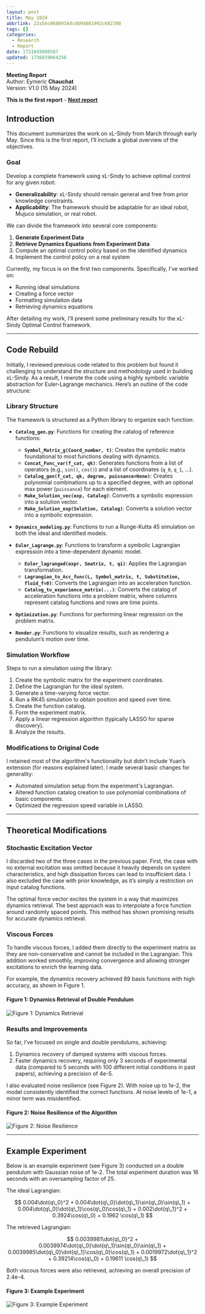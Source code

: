 ```yaml
---
layout: post
title: May 2024
abbrlink: 22a56c0680934dcdb94881992c682390
tags: []
categories:
  - Research
  - Report
date: 1731045098587
updated: 1736839064256
---
```


**Meeting Report**\
Author: Eymeric **Chauchat**\
Version: V1.0 (15 May 2024)

**This is the first report** - **[Next report](/p/5cb398f1511e45b095fa3e65c118dd62)**

## Introduction

This document summarizes the work on xL-Sindy from March through early May. Since this is the first report, I’ll include a global overview of the objectives.

### Goal

Develop a complete framework using xL-Sindy to achieve optimal control for any given robot:

- **Generalizability**: xL-Sindy should remain general and free from prior knowledge constraints.
- **Applicability**: The framework should be adaptable for an ideal robot, Mujuco simulation, or real robot.

We can divide the framework into several core components:

1. **Generate Experiment Data**
2. **Retrieve Dynamics Equations from Experiment Data**
3. Compute an optimal control policy based on the identified dynamics
4. Implement the control policy on a real system

Currently, my focus is on the first two components. Specifically, I’ve worked on:

- Running ideal simulations
- Creating a force vector
- Formatting simulation data
- Retrieving dynamics equations

After detailing my work, I’ll present some preliminary results for the xL-Sindy Optimal Control framework.

***

## Code Rebuild

Initially, I reviewed previous code related to this problem but found it challenging to understand the structure and methodology used in building xL-Sindy. As a result, I rewrote the code using a highly symbolic variable abstraction for Euler-Lagrange mechanics. Here’s an outline of the code structure:

### Library Structure

The framework is structured as a Python library to organize each function:

- **`Catalog_gen.py`**: Functions for creating the catalog of reference functions:
  - **`Symbol_Matrix_g(Coord_number, t)`**: Creates the symbolic matrix foundational to most functions dealing with dynamics.
  - **`Concat_Func_var(f_cat, qk)`**: Generates functions from a list of operators (e.g., `sin()`, `cos()`) and a list of coordinates (`q_0`, `q_1`, ...).
  - **`Catalog_gen(f_cat, qk, degree, puissance=None)`**: Creates polynomial combinations up to a specified degree, with an optional max power (`puissance`) for each element.
  - **`Make_Solution_vec(exp, Catalog)`**: Converts a symbolic expression into a solution vector.
  - **`Make_Solution_exp(Solution, Catalog)`**: Converts a solution vector into a symbolic expression.

- **`Dynamics_modeling.py`**: Functions to run a Runge-Kutta 45 simulation on both the ideal and identified models.

- **`Euler_Lagrange.py`**: Functions to transform a symbolic Lagrangian expression into a time-dependent dynamic model.
  - **`Euler_lagranged(expr, Smatrix, t, qi)`**: Applies the Lagrangian transformation.
  - **`Lagrangian_to_Acc_func(L, Symbol_matrix, t, Substitution, fluid_f=0)`**: Converts the Lagrangian into an acceleration function.
  - **`Catalog_to_experience_matrix(...)`**: Converts the catalog of acceleration functions into a problem matrix, where columns represent catalog functions and rows are time points.

- **`Optimization.py`**: Functions for performing linear regression on the problem matrix.

- **`Render.py`**: Functions to visualize results, such as rendering a pendulum’s motion over time.

### Simulation Workflow

Steps to run a simulation using the library:

1. Create the symbolic matrix for the experiment coordinates.
2. Define the Lagrangian for the ideal system.
3. Generate a time-varying force vector.
4. Run a RK45 simulation to obtain position and speed over time.
5. Create the function catalog.
6. Form the experiment matrix.
7. Apply a linear regression algorithm (typically LASSO for sparse discovery).
8. Analyze the results.

### Modifications to Original Code

I retained most of the algorithm's functionality but didn’t include Yuan’s extension (for reasons explained later). I made several basic changes for generality:

- Automated simulation setup from the experiment's Lagrangian.
- Altered function catalog creation to use polynomial combinations of basic components.
- Optimized the regression speed variable in LASSO.

***

## Theoretical Modifications

### Stochastic Excitation Vector

I discarded two of the three cases in the previous paper. First, the case with no external excitation was omitted because it heavily depends on system characteristics, and high dissipation forces can lead to insufficient data. I also excluded the case with prior knowledge, as it’s simply a restriction on input catalog functions.

The optimal force vector excites the system in a way that maximizes dynamics retrieval. The best approach was to interpolate a force function around randomly spaced points. This method has shown promising results for accurate dynamics retrieval.

### Viscous Forces

To handle viscous forces, I added them directly to the experiment matrix as they are non-conservative and cannot be included in the Lagrangian. This addition worked smoothly, improving convergence and allowing stronger excitations to enrich the learning data.

For example, the dynamics recovery achieved 89 basis functions with high accuracy, as shown in Figure 1.

#### Figure 1: Dynamics Retrieval of Double Pendulum

![Figure 1: Dynamics Retrieval](/resources/4cf86eec9a9040babbb1650c0c98fec7.png)

### Results and Improvements

So far, I’ve focused on single and double pendulums, achieving:

1. Dynamics recovery of damped systems with viscous forces.
2. Faster dynamics recovery, requiring only 3 seconds of experimental data (compared to 5 seconds with 100 different initial conditions in past papers), achieving a precision of $4\text{e-}5$.

I also evaluated noise resilience (see Figure 2). With noise up to $1\text{e-}2$, the model consistently identified the correct functions. At noise levels of $1\text{e-}1$, a minor term was misidentified.

#### Figure 2: Noise Resilience of the Algorithm

![Figure 2: Noise Resilience](/resources/7dbd198f02034d89ac4d8e3ca96084c5.png)

***

## Example Experiment

Below is an example experiment (see Figure 3) conducted on a double pendulum with Gaussian noise of $1\text{e-}2$. The total experiment duration was 16 seconds with an oversampling factor of 25.

The ideal Lagrangian:

$$
0.004\dot{q\_0}^2 + 0.004\dot{q\_0}\dot{q\_1}\sin(q\_0)\sin(q\_1) + 0.004\dot{q\_0}\dot{q\_1}\cos(q\_0)\cos(q\_1) + 0.002\dot{q\_1}^2 + 0.3924\cos(q\_0) + 0.1962 \cos(q\_1)
$$

The retrieved Lagrangian:

$$
0.0039981\dot{q\_0}^2 + 0.0039974\dot{q\_0}\dot{q\_1}\sin(q\_0)\sin(q\_1) + 0.0039985\dot{q\_0}\dot{q\_1}\cos(q\_0)\cos(q\_1) + 0.0019972\dot{q\_1}^2 + 0.39214\cos(q\_0) + 0.19611 \cos(q\_1)
$$

Both viscous forces were also retrieved, achieving an overall precision of $2.4\text{e-}4$.

#### Figure 3: Example Experiment

![Figure 3: Example Experiment](/resources/c779ed31ad394696875d1faf181968db.png)
